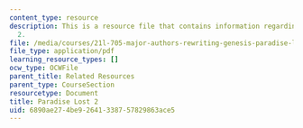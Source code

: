 ```yaml
---
content_type: resource
description: This is a resource file that contains information regarding paradise
  2.
file: /media/courses/21l-705-major-authors-rewriting-genesis-paradise-lost-and-twentieth-century-fantasy-spring-2009/6890ae274be92641338757829863ace5_MIT21L_705S09_early_1668a.pdf
file_type: application/pdf
learning_resource_types: []
ocw_type: OCWFile
parent_title: Related Resources
parent_type: CourseSection
resourcetype: Document
title: Paradise Lost 2
uid: 6890ae27-4be9-2641-3387-57829863ace5
---
```

